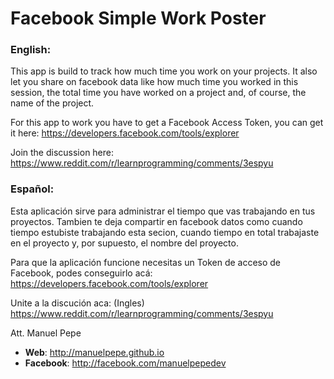 # Facebook Simple Work Poster
### English:
This app is build to track how much time you work on your projects.
It also let you share on facebook data like how much time you worked in this session,
the total time you have worked on a project and, of course, the name of the project.

For this app to work you have to get a Facebook Access Token, you can get it here:
https://developers.facebook.com/tools/explorer

Join the discussion here:
https://www.reddit.com/r/learnprogramming/comments/3espyu

### Español:
Esta aplicación sirve para administrar el tiempo que vas trabajando en tus proyectos.
Tambien te deja compartir en facebook datos como cuando tiempo estubiste trabajando esta secion,
cuando tiempo en total trabajaste en el proyecto y, por supuesto, el nombre del proyecto.

Para que la aplicación funcione necesitas un Token de acceso de Facebook, podes conseguirlo acá:
https://developers.facebook.com/tools/explorer 

Unite a la discución aca: (Ingles)
https://www.reddit.com/r/learnprogramming/comments/3espyu

Att. Manuel Pepe
- **Web**: http://manuelpepe.github.io
- **Facebook**: http://facebook.com/manuelpepedev